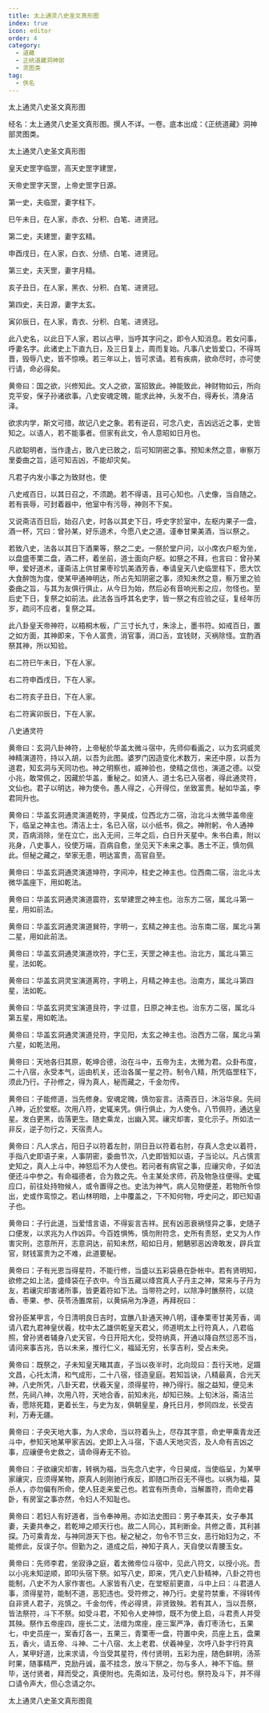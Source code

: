 ```yaml
---
title: 太上通灵八史圣文真形图
index: true
icon: editor
order: 4
category:
  - 道藏
  - 正统道藏洞神部
  - 灵图类
tag:
  - 佚名
---
```


太上通灵八史圣文真形图  

经名：太上通灵八史圣文真形图。撰人不详。一卷。底本出成：《正统道藏》洞神部灵图类。  

太上通灵八史圣文真形图  

皇天史罡字临罡，高天史罡字建罡，  

天帝史罡字天罡，上帝史罡字日源。  

第一史，夫临罡，妻字柱下。  

巳午未日，在人家，赤衣、分积、白笔、进贤冠。  

第二史，夫建罡，妻字玄精。  

申酉戌日，在人家，白衣、分绩、白笔、进贤冠。  

第三史，夫天罡，妻字月精。  

亥子丑日，在人家，黑衣、分积、白笔、进贤冠。  

第四史，夫日源，妻字太玄。  

寅卯辰日，在人家，青衣、分积、白笔、进贤冠。  

此八史名，以此日下人家，若以占甲，当呼其字问之，即令人知消息。若女问事，呼妻名字。此诸史上下直九日，及三日复上，周而复始。凡事八史皆爱口，不得骂晋，毁辱八史，皆不惊唤。若三年以上，皆可求请。若有疾病，欲命尽时，亦可使行请，命必得矣。  

黄帝曰：国之欲，兴修知此。文人之欲，富招致此。神能致此，神财物如云，所向克平安，保子孙诸欲事。八史安魂定魄，能求此神，头发不白，得寿长，清身洁泽。  

欲求内学，斯文可措，故记八史之象。若有逆召，可念八史，吉凶远近之事，史皆知之。以语人，若不能事者。但家有此文，令人意昭如日月也。  

凡欲聪明者，当作逢占，致八史已致之，后可知阴密之事。预知未然之意，审察万里委曲之旨，适可知吉凶，不能却灾矣。  

凡君子内发小事之为致财也，使  

八史戒百日，以其日召之，不须跪。若不得语，且可心知也。八史像，当自随之。若有丧辱，可封着器中，他室中有污辱，神则不下矣。  

又说斋洁百日后，始召八史，时各以其史下日，呼史字於室中，左枢内果子一盘，酒一杯，咒曰：曾孙某，好乐道术，今愿八史之道。谨奉甘果美酒，当以祭之。  

若致八史，法各以其日下酒果等，祭之二史。一祭於堂户问，以小席衣户枢为坐，以盘盛枣栗二盘，酒二杯，着坐前，道士面向户枢。如祭之不拜，也言曰：曾孙某甲，爱好道术，谨斋洁上供甘果枣珍饥美酒芳香，奉请皇天八史临罡柱下，愿大饮大食醉饱为度，使某甲通神明达，所占先知阴密之事，须知未然之意，察万里之验委曲之旨，与其为友俱行俱止，从今日为始，然后必有音响光影之应，勿怪也。至后史下日，复祭之如前法。此法各当呼其名史字，皆一祭之有应验之征，复经年历岁，疏问不应者，复祭之耳。  

此八卦皇天帝神符，以梧桐木板，广三寸长九寸，朱涂上，墨书符。如戒百日，置之如方面，其神即来，下令人富贵，消官事，消口舌，宜钱财，灭祸除怪。宜酌酒祭其神，所以知验。  

右二符巳午未日，下在人家。  

右二符申酉戌日，下在人家。  

右二符亥子丑日，下在人家。  

右二符寅卯辰日，下在人家。  

八史通灵符  

黄帝曰：玄洞八卦神符，上帝秘於华盖太微斗宿中，先师仰看画之，以为玄洞威灵神精演道符，持以入胡，以吾为此图。婆罗门因造变化术数万，来还中原，以吾为道君，知玄洞与天同功也。神之明察也，威神验也，使精之信也，演道之德。以受小兆，敢常佩之，因藏於华盖，重秘之。如贤人、道士名已入宿者，得此通灵符，文仙也。君子以明达，神为使令。愚人得之，心开得位，坐致富贵。秘如华盖，李君同升也。  

黄帝曰：华盖玄洞通灵演道乾符，字昊成，位西北方二宿，治北斗太微华盖帝座下，临呈之神主也。清洁上士，名已入宿，以小纸书，佩之。神附躬，令人通神灵，百病消除，坐在立亡，出入无间，三年之后，白日升天星中。朱书白素，附以兆身，八史事人，役使万端，百病自愈，坐见天下未来之事。愚士不正，慎勿佩此。但秘之藏之，举家无患，明达富贵，高官自至。  

黄帝曰：华盖玄洞通灵演道坤符，字间冲，柱史之神主也。位西南二宿，治北斗太微华盖座下，用如乾法。  

黄帝曰：华盖玄洞通灵演道震符，玄举建罡之神主也。治东方二宿，属北斗第一星，用如前法。  

黄帝曰：华盖玄洞通灵演道巽符，字明一，玄精之神主也。治东南二宿，属北斗第二星，用如此前法。  

黄帝曰：华盖玄洞通灵演道坎符，字仁王，天罡之神主也。治北方，属北斗第三星，法如乾。  

黄帝曰：华盖玄洞灵宝演道离符，字明上，月精之神主也。治南方，属北斗第四星，法如乾。  

黄帝曰：华盖玄洞灵宝演道艮符，字·过意，日原之神主也。治东方二宿，属北斗第五星，用如乾法。  

黄帝曰：华盖玄洞通灵演道兑符，字见阳，太玄之神主也。治西方二宿，属北斗第六星，如乾法用。  

黄帝曰：天地各归其原，乾坤合德，治在斗中，五帝为主，太微为君。众卦布度，二十八宿，永受本气，运由机关，还治各属一星之符。制令八精，所凭临罡柱下，须此乃行。子孙修之，得为真人，秘而藏之，千金勿传。  

黄帝曰：子能修道，当先修身。安魂定魄，慎勿妄言。洁斋百日，沐浴华泉。先祠八神，近於堂枢。次用八符，史辄来凭。俱行俱止，为人使令。八节佩符，通达皇星。发白更黑，齿落更生。随史乘龙，出幽入冥。禳灾却害，变化示子。所如法一非反，逆子勿行之，天宿责人。  

黄帝曰：凡人求占，阳日子以符着左肘，阴日丑以符着右肘，存真人念史以着符，手指八史即语子来，人事阴密，委曲节次，八史即皆知以语，子当论以。凡占慎言史知之，真人上斗中，神怒后不为人使也。若问者有病官之事，应禳灾命，子如法便还斗中参之。有命福德者，合为救之先。令主某处求师，药及物急往便得。史辄应口，前往处持物候人，或令置得之也。史法为神气，病人见物便差，若物所令惊出，史或作鸾惊之。若山林明暗，上中覆盖之，下不知何物，呼史问之，即已知语子也。  

黄帝曰：子行此道，当爱惜言语，不得妄言吉祥。民有凶恶衰祸怪异之事，史随子口便发，以求兆为人作凶异。今百姓惧怖，慎勿附符念，史所有责怒，史又为人作害灾刑，恣意所开，志意洞达，前知未然，昭如日月，魍魉邪恶凶谗敢发，辟兵宜官，财钱富贵为之不难，此道要秘。  

黄帝曰：子有光恩当得星符，不能行修，当盛以五彩袋悬在卧帐中。若有贤明知，欲修之如上法，盛绛袋在子衣中。今当五藏以绛宫真人子丹主之神，常来与子丹为友，若禳灾却害诸所事，皆更着符如下法。当带符之时，以除净时醮祭符，以烧香、枣果、参、茯苓汤置席前，以黄绢帛为净道，再拜祝曰：  

曾孙臣某甲言，今日清明良日吉时，宜醮八卦通天神八明，谨奉栗枣甘美芳香，谒请八君九君神皇伏羲，枕中太乙雄供乾皇天君父，师道明太上行符真人，八君临照，曾孙贤者辅身八史天官，今日开阳大化，受符纳真，开通以降自然愆恶不当，请问来事吉兆，告以未来，推行仁义，福延无穷，长享吉利，受占未央。  

黄帝曰：既祭之，子未知皇天睹其直，子当以夜半时，北向现曰：吾行天地，足蹑文昌，心托太清，和气成形，二十八宿，径造皇庭。若知旨诀，八精最真，合光天神，八史所凭，八卦天君，伏羲天皇，须得星符，神乃得行。服之益知，便见未然，先祠八神，次用八符，天地合香，前知未兆，却知已殃。上旬沐浴，斋洁兰香，愿除死籍，更着长生，与史为友，俱朝皇星，身托日月，参同四龙，长受吉利，万寿无疆。  

黄帝曰：子央天地大事，为人求命，当以符着头上，尽存其字意，命史甲乘青龙还斗中，参知天地某甲家吉凶。史即上入斗宿，下语人天地灾否，及人命有吉凶之事，应禳便令史救之，请命得寿无不验。  

黄帝曰：子欲禳灾却害，转祸为福，当先念八史字，今日昊成，当使临呈，为某甲家禳灾，应须得某物，原真人剎刚驰行疾反，即随口所召无不得也。以祸为福，莫杀人，亦勿偏有所命，使人狂走来爱己也。若宜有所责命，当解置符，而命史暮卧，有房室之事亦然，令妇人不知耻也。  

黄帝曰：若妇人有好道者，当令奉神用。亦如法史图曰：男子奉其夫，女子奉其妻，夫妻共奉之，若乾坤之顺天行也。故二人同心，其利断金。共修之善，其利甚探。乃可乘青龙，与神同游天下也。秘之秘之，勿令不节三女，恶行始妇为之，不能修此，反误子尔。但勤为之，道成之后，神知子真人，天自使以青腰玉女。  

黄帝曰：先师李君，坐寂诤之庭，着太微帝位斗宿中，见此八符文，以授小兆。吾以小兆未知逆顺，即叩头宿下祭。如写八史，即来，凭八史八卦精神，八卦之符也能制，八史不为人家作害也。人家皆有八史，在堂枢前更直，斗中上曰：斗君道人事，须得星符，能制不道，恶犯违也。受符修之，神乃行。史星符禁重，不得转传自非贤人君子，兆慎之。千金勿传，传必得贤，非贤致殃。若有其人，当以吾祭，皆法祭符，斗下不祭。如受斗君，不知令人史神惊，既不为使上启，斗君责人并受其殃。祭作五帝座四，座长二丈，法缯为席座，座三案严净，香灯枣汤七，五果七，中史员座一，案香灯各一，五果三，青栗枣一盘，符置中央，员座上五，盘果五，香火，请五帝、斗神、二十八宿、太上老君、伏羲神皇，次呼八卦字行符真人，某甲好道，比来求请，今当受其星符，传付贤明，五彩为座，随色鲜明，汤茶时果，随事精严，克励丹诚，虽不挂念，放斗下祭之，勿与多人，神不下临。祭毕，送付贤者，拜而受之，真便附也。先斋如法，及可付也。祭符及斗下，并不得口请令声大，但心念请之尔。  

太上通灵八史圣文真形图竟  
